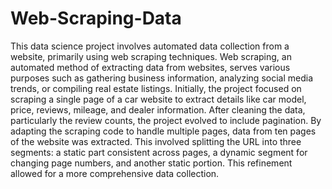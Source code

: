 # Web-Scraping-Data
This data science project involves automated data collection from a website, primarily using web scraping techniques. Web scraping, an automated method of extracting data from websites, serves various purposes such as gathering business information, analyzing social media trends, or compiling real estate listings. Initially, the project focused on scraping a single page of a car website to extract details like car model, price, reviews, mileage, and dealer information. After cleaning the data, particularly the review counts, the project evolved to include pagination. By adapting the scraping code to handle multiple pages, data from ten pages of the website was extracted. This involved splitting the URL into three segments: a static part consistent across pages, a dynamic segment for changing page numbers, and another static portion. This refinement allowed for a more comprehensive data collection.
